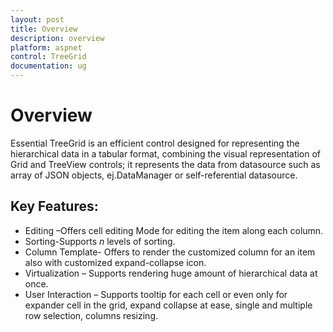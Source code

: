 ```yaml
---
layout: post
title: Overview
description: overview
platform: aspnet
control: TreeGrid
documentation: ug
---
```


# Overview

Essential TreeGrid is an efficient control designed for representing the hierarchical data in a tabular format, combining the visual representation of Grid and TreeView controls; it represents the data from datasource such as array of JSON objects, ej.DataManager or self-referential datasource.

## Key Features:

* Editing –Offers cell editing Mode for editing the item along each column.
* Sorting-Supports _n_ levels of sorting.
* Column Template- Offers to render the customized column for an item also with customized expand-collapse icon.
* Virtualization – Supports rendering huge amount of hierarchical data at once. 
* User Interaction – Supports tooltip for each cell or even only for expander cell in the grid, expand collapse at ease, single and multiple row selection, columns resizing.